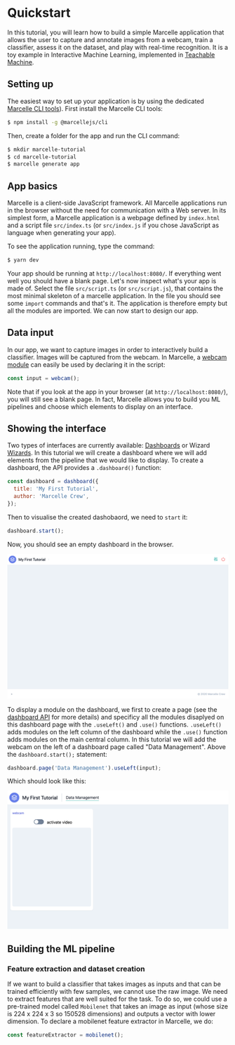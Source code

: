 # Quickstart

In this tutorial, you will learn how to build a simple Marcelle application that allows the user to capture and annotate images from a webcam, train a classifier, assess it on the dataset, and play with real-time recognition. It is a toy example in Interactive Machine Learning, implemented in [Teachable Machine](https://teachablemachine.withgoogle.com/).

## Setting up

The easiest way to set up your application is by using the dedicated [Marcelle CLI tools](https://github.com/marcellejs/cli)). First install the Marcelle CLI tools:

```bash
$ npm install -g @marcellejs/cli
```

Then, create a folder for the app and run the CLI command:

```bash
$ mkdir marcelle-tutorial
$ cd marcelle-tutorial
$ marcelle generate app
```

## App basics

Marcelle is a client-side JavaScript framework. All Marcelle applications run in the browser without the need for communication with a Web server. In its simplest form, a Marcelle application is a webpage defined by `index.html` and a script file `src/index.ts` (or `src/index.js` if you chose JavaScript as language when generating your app).

To see the application running, type the command:

```bash
$ yarn dev
```

Your app should be running at `http://localhost:8080/`. If everything went well you should have a blank page. Let's now inspect what's your app is made of. Select the file `src/script.ts` (or `src/script.js`), that contains the most minimal skeleton of a marcelle application. In the file you should see some `import` commands and that's it. The application is therefore empty but all the modules are imported. We can now start to design our app.

## Data input

In our app, we want to capture images in order to interactively build a classifier. Images will be captured from the webcam. In Marcelle, a [webcam module](../api/modules.html#webcam) can easily be used by declaring it in the script:

```js
const input = webcam();
```

Note that if you look at the app in your browser (at `http://localhost:8080/`), you will still see a blank page. In fact, Marcelle allows you to build you ML pipelines and choose which elements to display on an interface.

## Showing the interface

Two types of interfaces are currently available: [Dashboards](../api/interfaces.html#dashboards) or Wizard [Wizards](../api/interfaces.html#wizards). In this tutorial we will create a dashboard where we will add elements from the pipeline that we would like to display. To create a dashboard, the API provides a `.dashboard()` function:

```js
const dashboard = dashboard({
  title: 'My First Tutorial',
  author: 'Marcelle Crew',
});
```

Then to visualise the created dashobaord, we need to `start` it:

```js
dashboard.start();
```

Now, you should see an empty dashboard in the browser.

![Screenshot of an empty marcelle dashboard](./images/empty-dashboard.png)

To display a module on the dashboard, we first to create a page (see the [dashboard API](../api/interfaces.html#dashboards) for more details) and specificy all the modules disaplyed on this dashboard page with the `.useLeft()` and `.use()` functions. `.useLeft()` adds modules on the left column of the dashboard while the `.use()` function adds modules on the main central column. In this tutorial we will add the webcam on the left of a dashboard page called "Data Management". Above the `dashboard.start();` statement:

```js
dashboard.page('Data Management').useLeft(input);
```

Which should look like this:

![Screenshot of an empty marcelle dashboard](./images/dashboard-with-camera.png)

## Building the ML pipeline

### Feature extraction and dataset creation

If we want to build a classifier that takes images as inputs and that can be trained efficiently with few samples, we cannot use the raw image. We need to extract features that are well suited for the task. To do so, we could use a pre-trained model called `Mobilenet` that takes an image as input (whose size is 224 x 224 x 3 so 150528 dimensions) and outputs a vector with lower dimension. To declare a mobilenet feature extractor in Marcelle, we do:

```js
const featureExtractor = mobilenet();
```
